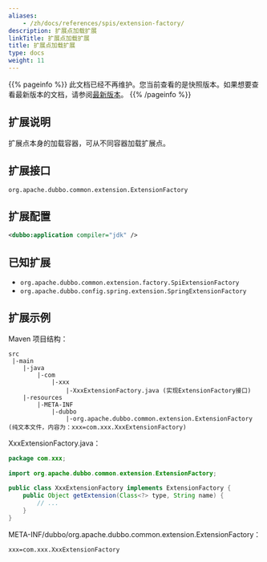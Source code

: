 ```yaml
---
aliases:
    - /zh/docs/references/spis/extension-factory/
description: 扩展点加载扩展
linkTitle: 扩展点加载扩展
title: 扩展点加载扩展
type: docs
weight: 11
---
```



{{% pageinfo %}} 此文档已经不再维护。您当前查看的是快照版本。如果想要查看最新版本的文档，请参阅[最新版本](/zh-cn/docs3-v2/java-sdk/reference-manual/spi/description/extension-factory/)。
{{% /pageinfo %}}

## 扩展说明

扩展点本身的加载容器，可从不同容器加载扩展点。

## 扩展接口

`org.apache.dubbo.common.extension.ExtensionFactory`

## 扩展配置

```xml
<dubbo:application compiler="jdk" />
```

## 已知扩展

* `org.apache.dubbo.common.extension.factory.SpiExtensionFactory`
* `org.apache.dubbo.config.spring.extension.SpringExtensionFactory`

## 扩展示例

Maven 项目结构：

```
src
 |-main
    |-java
        |-com
            |-xxx
                |-XxxExtensionFactory.java (实现ExtensionFactory接口)
    |-resources
        |-META-INF
            |-dubbo
                |-org.apache.dubbo.common.extension.ExtensionFactory (纯文本文件，内容为：xxx=com.xxx.XxxExtensionFactory)
```

XxxExtensionFactory.java：

```java
package com.xxx;
 
import org.apache.dubbo.common.extension.ExtensionFactory;
 
public class XxxExtensionFactory implements ExtensionFactory {
    public Object getExtension(Class<?> type, String name) {
        // ...
    }
}
```

META-INF/dubbo/org.apache.dubbo.common.extension.ExtensionFactory：

```properties
xxx=com.xxx.XxxExtensionFactory
```